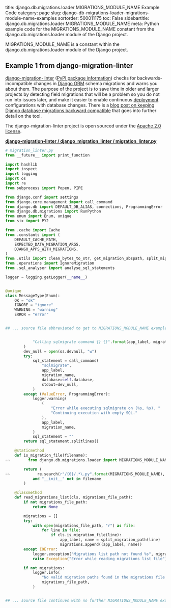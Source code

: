 title: django.db.migrations.loader MIGRATIONS_MODULE_NAME Example Code
category: page
slug: django-db-migrations-loader-migrations-module-name-examples
sortorder: 500011175
toc: False
sidebartitle: django.db.migrations.loader MIGRATIONS_MODULE_NAME
meta: Python example code for the MIGRATIONS_MODULE_NAME constant from the django.db.migrations.loader module of the Django project.


MIGRATIONS_MODULE_NAME is a constant within the django.db.migrations.loader module of the Django project.


## Example 1 from django-migration-linter
[django-migration-linter](https://github.com/3YOURMIND/django-migration-linter)
([PyPI package information](https://pypi.org/project/django-migration-linter/))
checks for backwards-incompatible changes in [Django ORM](/django-orm.html)
schema migrations and warns you about them. The purpose of the project is
to save time in older and larger projects by detecting field migrations
that will be a problem so you do not run into issues later, and make it
easier to enable continuous [deployment](/deployment.html) configurations
with database changes. There is a
[blog post on keeping Django database migrations backward compatible](https://medium.com/3yourmind/keeping-django-database-migrations-backward-compatible-727820260dbb)
that goes into further detail on the tool.

The django-migration-linter project is open sourced under the
[Apache 2.0 license](https://github.com/3YOURMIND/django-migration-linter/blob/master/LICENSE).

[**django-migration-linter / django_migration_linter / migration_linter.py**](https://github.com/3YOURMIND/django-migration-linter/blob/master/django_migration_linter/./migration_linter.py)

```python
# migration_linter.py
from __future__ import print_function

import hashlib
import inspect
import logging
import os
import re
from subprocess import Popen, PIPE

from django.conf import settings
from django.core.management import call_command
from django.db import DEFAULT_DB_ALIAS, connections, ProgrammingError
from django.db.migrations import RunPython
from enum import Enum, unique
from six import PY2

from .cache import Cache
from .constants import (
    DEFAULT_CACHE_PATH,
    EXPECTED_DATA_MIGRATION_ARGS,
    DJANGO_APPS_WITH_MIGRATIONS,
)
from .utils import clean_bytes_to_str, get_migration_abspath, split_migration_path
from .operations import IgnoreMigration
from .sql_analyser import analyse_sql_statements

logger = logging.getLogger(__name__)


@unique
class MessageType(Enum):
    OK = "ok"
    IGNORE = "ignore"
    WARNING = "warning"
    ERROR = "error"


## ... source file abbreviated to get to MIGRATIONS_MODULE_NAME examples ...


            "Calling sqlmigrate command {} {}".format(app_label, migration_name)
        )
        dev_null = open(os.devnull, "w")
        try:
            sql_statement = call_command(
                "sqlmigrate",
                app_label,
                migration_name,
                database=self.database,
                stdout=dev_null,
            )
        except (ValueError, ProgrammingError):
            logger.warning(
                (
                    "Error while executing sqlmigrate on (%s, %s). "
                    "Continuing execution with empty SQL."
                ),
                app_label,
                migration_name,
            )
            sql_statement = ""
        return sql_statement.splitlines()

    @staticmethod
    def is_migration_file(filename):
~~        from django.db.migrations.loader import MIGRATIONS_MODULE_NAME

        return (
~~            re.search(r"/{0}/.*\.py".format(MIGRATIONS_MODULE_NAME), filename)
            and "__init__" not in filename
        )

    @classmethod
    def read_migrations_list(cls, migrations_file_path):
        if not migrations_file_path:
            return None

        migrations = []
        try:
            with open(migrations_file_path, "r") as file:
                for line in file:
                    if cls.is_migration_file(line):
                        app_label, name = split_migration_path(line)
                        migrations.append((app_label, name))
        except IOError:
            logger.exception("Migrations list path not found %s", migrations_file_path)
            raise Exception("Error while reading migrations list file")

        if not migrations:
            logger.info(
                "No valid migration paths found in the migrations file %s",
                migrations_file_path,
            )


## ... source file continues with no further MIGRATIONS_MODULE_NAME examples...

```

